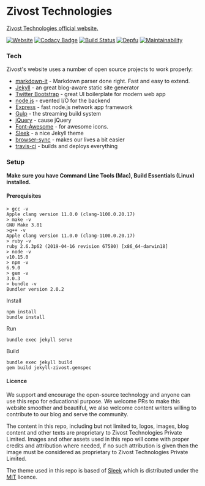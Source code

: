 # Zivost Technologies
[Zivost Technologies official website.](https://zivost.com)

[![Website](https://img.shields.io/website-up-down-green-red/https/zivost.com.svg?label=zivost.com&style=flat-square)](https://zivost.com) [![Codacy Badge](https://api.codacy.com/project/badge/Grade/7b7dbbdb2e2a4ca58ce31e03cbbcd022)](https://www.codacy.com/app/rohithzr/zivost-com?utm_source=github.com&amp;utm_medium=referral&amp;utm_content=zivost/zivost-com&amp;utm_campaign=Badge_Grade) [![Build Status](https://travis-ci.org/zivost/zivost-com.svg?branch=master)](https://travis-ci.org/zivost/zivost-com) [![Depfu](https://badges.depfu.com/badges/4ba99467b3530a841e8034c042396ab8/overview.svg)](https://depfu.com/github/zivost/zivost-com?project=Npm) [![Maintainability](https://api.codeclimate.com/v1/badges/4918ac79a130e2d12927/maintainability)](https://codeclimate.com/github/zivost/zivost-com/maintainability)


### Tech
Zivost's website uses a number of open source projects to work properly:

* [markdown-it] - Markdown parser done right. Fast and easy to extend.
* [Jekyll] - an great blog-aware static site generator
* [Twitter Bootstrap] - great UI boilerplate for modern web app
* [node.js] - evented I/O for the backend
* [Express] - fast node.js network app framework
* [Gulp] - the streaming build system
* [jQuery] - cause jQuery
* [Font-Awesome] - for awesome icons.
* [Sleek] - a nice Jekyll theme
* [browser-sync] - makes our lives a bit easier
* [travis-ci] - builds and deploys everything

### Setup

**Make sure you have Command Line Tools (Mac), Build Essentials (Linux) installed.**
#### Prerequisites
```
> gcc -v
Apple clang version 11.0.0 (clang-1100.0.20.17)
> make -v
GNU Make 3.81
>g++ -v
Apple clang version 11.0.0 (clang-1100.0.20.17)
> ruby -v
ruby 2.6.3p62 (2019-04-16 revision 67580) [x86_64-darwin18]
> node -v
v10.15.0
> npm -v
6.9.0
> gem -v
3.0.3
> bundle -v
Bundler version 2.0.2
```
Install
```
npm install
bundle install
```
Run
```
bundle exec jekyll serve
```
Build
```
bundle exec jekyll build
gem build jekyll-zivost.gemspec
```

#### Licence
We support and encourage the open-source technology and anyone can use this repo for educational purpose. We welcome PRs to make this website smoother and beautiful, we also welcome content writers willing to contribute to our blog and serve the community.

The content in this repo, including but not limited to, logos, images, blog content and other texts are proprietary to Zivost Technologies Private Limited. Images and other assets used in this repo will come with proper credits and attribution where needed, if no such attribution is given then the image must be considered as proprietary to Zivost Technologies Private Limited.

The theme used in this repo is based of [Sleek](https://github.com/janczizikow/sleek) which is distributed under the [MIT](https://opensource.org/licenses/MIT) licence.








[//]: # (These are reference links used in the body of this note and get stripped out when the markdown processor does its job. There is no need to format nicely because it shouldn't be seen. Thanks SO - http://stackoverflow.com/questions/4823468/store-comments-in-markdown-syntax)


   [Font-Awesome]: <https://github.com/FortAwesome/Font-Awesome>
   [git-repo-url]: <https://github.com/zivost/zivost-com.git>
   [Sleek]: <https://github.com/janczizikow/sleek>
   [Jekyll]: <https://github.com/jekyll/jekyll>
   [markdown-it]: <https://github.com/markdown-it/markdown-it>
   [node.js]: <http://nodejs.org>
   [Twitter Bootstrap]: <http://twitter.github.com/bootstrap/>
   [jQuery]: <http://jquery.com>
   [@zivost]: <http://twitter.com/zivost>
   [express]: <http://expressjs.com>
   [Gulp]: <http://gulpjs.com>
   [browser-sync]: <https://github.com/BrowserSync/browser-sync>
   [travis-ci]: <https://travis-ci.org/>

